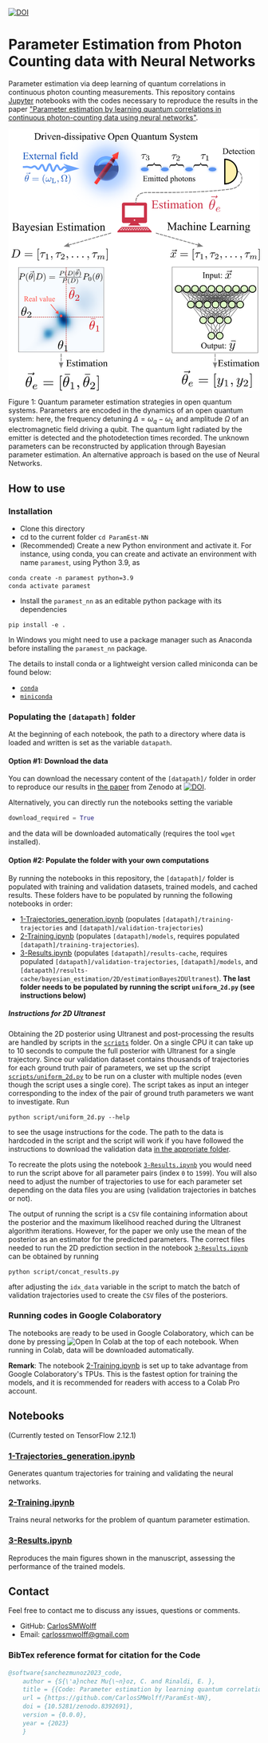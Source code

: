 [![DOI](https://zenodo.org/badge/DOI/10.5281/zenodo.8305509.svg)](https://www.dropbox.com/scl/fi/mkbs1kvn06mvsd5k5v0z9/data.zip?rlkey=k6otygqljpv9aj3bkjp0pjey3&dl=0)

# Parameter Estimation from Photon Counting data with Neural Networks

Parameter estimation via deep learning of quantum correlations in continuous photon counting measurements.
This repository contains [Jupyter](https://jupyter.org/) notebooks with the codes necessary to reproduce the results in the paper <a href = "https://arxiv.org/abs/" target="_blank"> "Parameter estimation by learning quantum correlations in continuous
photon-counting data using neural networks"</a>.

<p align="center"><img src="notebooks/figures/fig1.png"  align=middle width=600pt />
</p>

Figure 1: Quantum parameter estimation strategies in open quantum systems. Parameters are encoded in the dynamics of an open quantum system: here, the frequency detuning $\Delta = \omega_q-\omega_L$ and amplitude $\Omega$ of an electromagnetic field driving a qubit. The quantum light radiated by the emitter is detected and the photodetection times recorded. The unknown parameters can be reconstructed by application through Bayesian parameter estimation. An alternative approach is based on the use of Neural Networks.

## How to use

### Installation

- Clone this directory
- cd to the current folder `cd ParamEst-NN`
- (Recommended) Create a new Python environment and activate it. For instance, using conda, you can create and activate an environment with name `paramest`, using Python 3.9, as

```shell
conda create -n paramest python=3.9
conda activate paramest
```

- Install the `paramest_nn` as an editable python package with its dependencies

```shell
pip install -e .
```

In Windows you might need to use a package manager such as Anaconda before
installing the `paramest_nn` package.

The details to install conda or a lightweight version called miniconda can be
found below:

- [`conda`](https://docs.conda.io/projects/conda/en/latest/user-guide/getting-started.html)
- [`miniconda`](https://docs.conda.io/en/latest/miniconda.html)

### Populating the ```[datapath]``` folder

At the beginning of each notebook, the path to a directory where data is loaded and written is set as the variable `datapath`.

#### Option #1: Download the data

You can download the necessary content of the ```[datapath]/``` folder in order to reproduce our results in <a href = "https://arxiv.org/abs/" target="_blank"> the paper</a>
from Zenodo at [![DOI](https://zenodo.org/badge/DOI/10.5281/zenodo.8305509.svg)](https://www.dropbox.com/scl/fi/mkbs1kvn06mvsd5k5v0z9/data.zip?rlkey=k6otygqljpv9aj3bkjp0pjey3&dl=0).

Alternatively, you can directly run the notebooks setting the variable

```python
download_required = True
```

and the data will be downloaded automatically (requires the tool ```wget``` installed).

#### Option #2: Populate the folder with your own computations

By running the notebooks in this repository, the ```[datapath]/``` folder is populated with training and validation datasets, trained models, and cached results.
These folders have to be populated by running the following notebooks in order:

- [1-Trajectories_generation.ipynb](https://github.com/CarlosSMWolff/ParamEst-NN/blob/main/notebooks/1-Trajectories_generation.ipynb) (populates `[datapath]/training-trajectories` and `[datapath]/validation-trajectories`)
- [2-Training.ipynb](https://github.com/CarlosSMWolff/ParamEst-NN/blob/main/notebooks/2-Training.ipynb) (populates `[datapath]/models`, requires populated `[datapath]/training-trajectories`).
- [3-Results.ipynb](https://github.com/CarlosSMWolff/ParamEst-NN/blob/main/notebooks/3-Results.ipynb) (populates `[datapath]/results-cache`, requires populated `[datapath]/validation-trajectories`, `[datapath]/models`, and `[datapath]/results-cache/bayesian_estimation/2D/estimationBayes2DUltranest`).
**The last folder needs to be populated by running the script `uniform_2d.py` (see instructions below)**

##### Instructions for 2D Ultranest

Obtaining the 2D posterior using Ultranest and post-processing the results are handled by scripts in the [`scripts`](./scripts/) folder.
On a single CPU it can take up to 10 seconds to compute the full posterior with Ultranest for a single trajectory.
Since our validation dataset contains thousands of trajectories for each ground truth pair of parameters, we set up the script [`scripts/uniform_2d.py`](./scripts/uniform_2d.py) to be run on a cluster with multiple nodes (even though the script uses a single core).
The script takes as input an integer corresponding to the index of the pair of ground truth parameters we want to investigate.
Run

```shell
python script/uniform_2d.py --help
```

to see the usage instructions for the code.
The path to the data is hardcoded in the script and the script will work if you have followed the instructions to download the validation data [in the approriate folder](#populating-the-datapath-folder).

To recreate the plots using the notebook [`3-Results.ipynb`](./notebooks/3-Results.ipynb) you would need to run the script above for all parameter pairs (index `0` to `1599`). You will also need to adjust the number of trajectories to use for each parameter set depending on the data files you are using (validation trajectories in batches or not).

The output of running the script is a `CSV` file containing information about the posterior and the maximum likelihood reached during the Ultranest algorithm iterations.
However, for the paper we only use the mean of the posterior as an estimator for the predicted parameters.
The correct files needed to run the 2D prediction section in the notebook [`3-Results.ipynb`](./notebooks/3-Results.ipynb) can be obtained by running

```shell
python script/concat_results.py
```

after adjusting the `idx_data` variable in the script to match the batch of validation trajectories used to create the `CSV` files of the posteriors.

### Running codes in Google Colaboratory

The notebooks are ready to be used in Google Colaboratory, which can be done by pressing ![Open In Colab](https://colab.research.google.com/assets/colab-badge.svg) at the top of each notebook.  When running in Colab, data will be downloaded automatically.

**Remark**: The notebook [2-Training.ipynb](https://github.com/CarlosSMWolff/ParamEst-NN/blob/main/notebooks/2-Training.ipynb) is set up to take advantage from Google Colaboratory's TPUs. This is the fastest option for training the models, and it is recommended for readers with access to a Colab Pro account.

## Notebooks

(Currently tested on TensorFlow 2.12.1)

### [1-Trajectories_generation.ipynb](https://github.com/CarlosSMWolff/ParamEst-NN/blob/main/notebooks/1-Trajectories_generation.ipynb)

Generates quantum trajectories for training and validating the neural networks.

### [2-Training.ipynb](https://github.com/CarlosSMWolff/ParamEst-NN/blob/main/notebooks/2-Training.ipynb)

Trains neural networks for the problem of quantum parameter estimation.

### [3-Results.ipynb](https://github.com/CarlosSMWolff/ParamEst-NN/blob/main/notebooks/3-Results.ipynb)

Reproduces the main figures shown in the manuscript, assessing the performance of the trained models.

## Contact  

Feel free to contact me to discuss any issues, questions or comments.

- GitHub: [CarlosSMWolff](https://github.com/CarlosSMWolff)
- Email: [carlossmwolff@gmail.com](carlossmwolff@gmail.com)

### BibTex reference format for citation for the Code

```bibtex
@software{sanchezmunoz2023_code,
    author = {S{\'a}nchez Mu{\~n}oz, C. and Rinaldi, E. },
    title = {{Code: Parameter estimation by learning quantum correlations in continuous photon-counting data using neural networks}},
    url = {https://github.com/CarlosSMWolff/ParamEst-NN},
    doi = {10.5281/zenodo.8392691},
    version = {0.0.0},
    year = {2023}
    }

